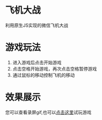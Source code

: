 # 飞机大战
利用原生JS实现的微信飞机大战
# 游戏玩法
1. 进入游戏后点击开始游戏
2. 点击空格开始游戏，再次点击空格暂停游戏
3. 通过鼠标的移动控制飞机的移动
# 效果展示
您可以查看录屏gif,也可以[点击这里](http://www.onechunlin.top/PlaneWar/)试玩游戏
